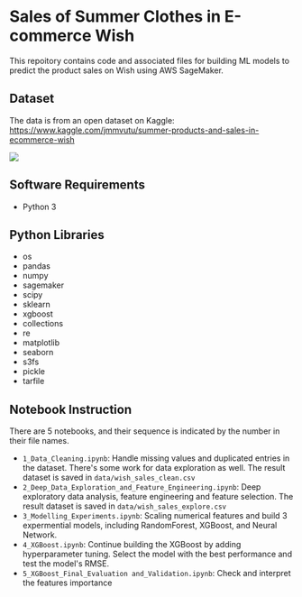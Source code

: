 # Sales of Summer Clothes in E-commerce Wish
This repoitory contains code and associated files for building ML models to predict the product sales on Wish using AWS SageMaker.

## Dataset
The data is from an open dataset on Kaggle: https://www.kaggle.com/jmmvutu/summer-products-and-sales-in-ecommerce-wish

![](https://upload.wikimedia.org/wikipedia/commons/7/7c/Kaggle_logo.png)

## Software Requirements
- Python 3

## Python Libraries 
- os
- pandas
- numpy
- sagemaker
- scipy
- sklearn
- xgboost
- collections 
- re
- matplotlib
- seaborn
- s3fs
- pickle
- tarfile

## Notebook Instruction
There are 5 notebooks, and their sequence is indicated by the number in their file names. 
- ```1_Data_Cleaning.ipynb```: Handle missing values and duplicated entries in the dataset. There's some work for data exploration as well. 
The result dataset is saved in ```data/wish_sales_clean.csv```
- ```2_Deep_Data_Exploration_and_Feature_Engineering.ipynb```: Deep exploratory data analysis, feature engineering and feature selection. 
The result dataset is saved in ```data/wish_sales_explore.csv```
- ```3_Modelling_Experiments.ipynb```: Scaling numerical features and build 3 expermential models, including RandomForest, XGBoost, and Neural Network. 
- ```4_XGBoost.ipynb```: Continue building the XGBoost by adding hyperparameter tuning. Select the model with the best performance and test the model's RMSE. 
- ```5_XGBoost_Final_Evaluation and_Validation.ipynb```: Check and interpret the features importance
